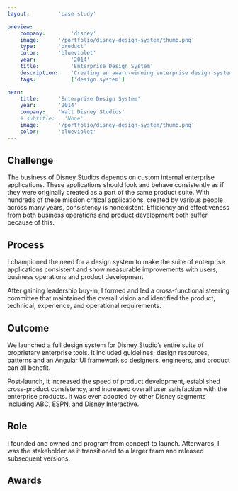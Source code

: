 ```yaml
---
layout:         'case study'

preview:
    company:        'disney'
    image:      '/portfolio/disney-design-system/thumb.png'
    type:       'product'
    color:      'blueviolet'
    year:           '2014'
    title:          'Enterprise Design System'
    description:    'Creating an award-winning enterprise design system.'
    tags:           ['design system']

hero:
    title:      'Enterprise Design System'
    year:       '2014'
    company:    'Walt Disney Studios'
    # subtitle:   'None'
    image:      '/portfolio/disney-design-system/thumb.png'
    color:      'blueviolet'
---
```


<script setup>
    import AwardList from '../../components/AwardList.vue'
    import _ from 'lodash'
    import { data as awardsData } from '../../awards/awards.data'

    const awards = _.filter(awardsData, ['project', 'DisneyDesignSystem'])
</script>

## Challenge
The business of Disney Studios depends on custom internal enterprise applications. These applications should look and behave consistently as if they were originally created as a part of the same product suite. With hundreds of these mission critical applications, created by various people across many years, consistency is nonexistent. Efficiency and effectiveness from both business operations and product development both suffer because of this.

## Process
I championed the need for a design system to make the suite of enterprise applications consistent and show measurable improvements with users, business operations and product development.

After gaining leadership buy-in, I formed and led a cross-functional steering committee that maintained the overall vision and identified the product, technical, experience, and operational requirements.

## Outcome
We launched a full design system for Disney Studio’s entire suite of proprietary enterprise tools. It included guidelines, design resources, patterns and an Angular UI framework so designers, engineers, and product can all benefit.

Post-launch, it increased the speed of product development, established cross-product consistency, and increased overall user satisfaction with the enterprise products. It was even adopted by other Disney segments including ABC, ESPN, and Disney Interactive.

## Role
I founded and owned and program from concept to launch. Afterwards, I was the stakeholder as it transitioned to a larger team and released subsequent versions.

## Awards
<AwardList :data="awards"></AwardList>